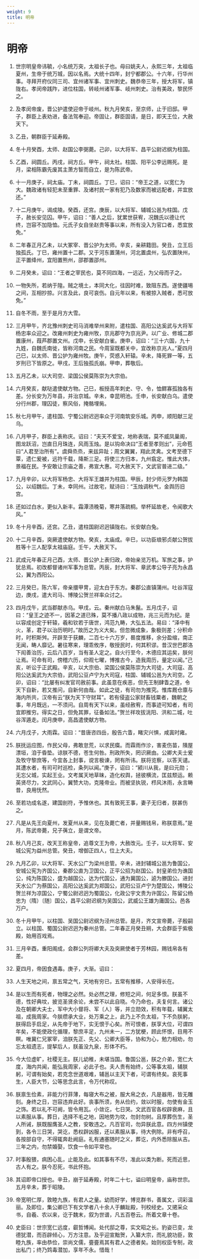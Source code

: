 ```yaml
---
weight: 9
title: 明帝
---
```


# 明帝

1. <span id="明帝-1"></span>
世宗明皇帝讳毓，小名统万突，太祖长子也。母曰姚夫人，永熙三年，太祖临夏州，生帝于统万城，因以名焉。大统十四年，封宁都郡公。十六年，行华州事。寻拜开府仪同三司、宜州诸军事、宜州刺史。魏恭帝三年，授大将军，镇陇右。孝闵帝践阼，进位柱国，转岐州诸军事、岐州刺史。治有美政，黎民怀之。

2. <span id="明帝-2"></span>
及孝闵帝废，晋公护遣使迎帝于岐州。秋九月癸亥，至京师，止于旧邸。甲子，群臣上表劝进，备法驾奉迎。帝固让，群臣固请，是日，即天王位，大赦天下。

3. <span id="明帝-3"></span>
乙丑，朝群臣于延寿殿。

4. <span id="明帝-4"></span>
冬十月癸酉，太师、赵国公李弼薨。己卯，以大将军、昌平公尉迟纲为柱国。

5. <span id="明帝-5"></span>
乙酉，祠圆丘。丙戌，祠方丘。甲午，祠太社。柱国、阳平公李远赐死。是月，梁相陈霸先废其主萧方智而自立，是为陈武帝。

6. <span id="明帝-6"></span>
十一月庚子，祠太庙。丁未，祠圆丘。丁巳，诏曰：“帝王之道，以宽仁为大。魏政诸有轻犯未至重罪、及诸村民一家有犯乃及数家而被远配者，并宜放还。”

7. <span id="明帝-7"></span>
十二月庚午，谒成陵。癸酉，还宫。庚辰，以大将军、辅城公邕为柱国。戊子，赦长安见囚。甲午，诏曰：“善人之后，犹累世获宥，况魏氏以德让代终，岂容不加隐恤。元氏子女自坐赵贵等事以来，所有没入为官口者，悉宜放免。”

8. <span id="明帝-8"></span>
二年春正月乙未，以大冢宰、晋公护为太师。辛亥，亲耕籍田。癸丑，立王后独孤氏。丁巳，雍州置十二郡。又于河东置蒲州，河北置虞州，弘农置陕州，正平置绛州，宜阳置熊州，邵郡置邵州。

9. <span id="明帝-9"></span>
二月癸未，诏曰：“王者之宰民也，莫不同四海，一远近，为父母而子之。

10. <span id="明帝-10"></span>
一物失所，若纳于隍。贼之境土，本同大化，往因时难，致阻东西。遂使疆埸之间，互相抄掠。兴言及此，良可哀伤。自元年以来，有被掠入贼者，悉可放免。”

11. <span id="明帝-11"></span>
自冬不雨，至于是月方大雪。

12. <span id="明帝-12"></span>
三月甲午，齐北豫州刺史司马消难举州来附，遣柱国、高阳公达奚武与大将军杨忠率众迎之。改雍州刺史为雍州牧，京兆郡守为京兆尹。以广业、修城二郡置康州，葭芦郡置文州。戊申，长安献白雀。庚申，诏曰：“三十六国，九十九姓，自魏氏南徙，皆称河南之民。今周室既都关中，宜改称京兆人。”夏四月己巳，以太师、晋公护为雍州牧。庚午，荧惑入轩辕。辛未，降死罪一等，五岁刑已下皆原之。甲戌，王后独孤氏崩。甲申，葬敬后。

13. <span id="明帝-13"></span>
五月乙未，以大司空、梁国公侯莫陈崇为大宗伯。

14. <span id="明帝-14"></span>
六月癸亥，献哒遣使献方物。己巳，板授高年刺史、守、令，恤鳏寡孤独各有差。分长安为万年县，并治京城。辛未，幸昆明池。壬申，长安献白乌。遣使分行州郡，理囚徒，察风俗，掩骼埋胔。

15. <span id="明帝-15"></span>
秋七月甲午，遣柱国、宁蜀公尉迟迥率众于河南筑安乐城。丙申，顺阳献三足乌。

16. <span id="明帝-16"></span>
八月甲子，群臣上表称庆。诏曰：“夫天不爱宝，地称表瑞，莫不威凤巢阁，图龙跃沼，岂直日月珠连，风雨玉烛。是以钩命决曰“王者至孝则出”，元命苞曰“人君至治所有”。虞舜烝烝，来兹异趾；周文翼翼，翔此灵禽。文考至德下覃，遗仁爰被，远符千载，降斯三足。将使三方归本，九州翕定。惟此大体，景福在民。予安敢让宗庙之善，弗宣大惠。可大赦天下，文武官普进二级。”

17. <span id="明帝-17"></span>
九月辛卯，以大将军杨忠、大将军王雄并为柱国。甲辰，封少师元罗为韩国公，以绍魏后。丁未，幸同州。过故宅，赋诗曰：“玉烛调秋气，金舆历旧宫。

18. <span id="明帝-18"></span>
还如过白水，更似入新丰。霜潭渍晚菊，寒井落疏桐。举杯延故老，令闻歌大风。”

19. <span id="明帝-19"></span>
冬十月辛酉，还宫。乙丑，遣柱国尉迟迥镇陇右。长安献白兔。

20. <span id="明帝-20"></span>
十二月辛酉，突厥遣使献方物。癸亥，太庙成。辛巳，以功臣琅邪贞献公贺拔胜等十三人配享太祖庙庭。壬午，大赦天下。

21. <span id="明帝-21"></span>
武成元年春正月己酉，太师、晋公护上表归政，帝始亲览万机。军旅之事，护犹总焉。初改都督诸州军事为总管。丙辰，封大将军、章武孝公导子亮为永昌公，翼为西阳公。

22. <span id="明帝-22"></span>
三月癸巳，陈六军，帝亲擐甲冑，迎太白于东方。秦郡公直镇蒲州。吐谷浑寇边，庚戌，遣大司马、博陵公贺兰祥率众讨之。

23. <span id="明帝-23"></span>
四月戊午，武当郡献赤乌。甲戌，云。秦州献白马朱鬣。五月戊子，诏曰：“皇王之迹不一，因革之道已殊，莫不播八政以成物，兆三元而为纪。是以容成创定于轩辕，羲和钦若于唐世，鸿范九畴，大弘五法。易曰：“泽中有火，革，君子以治历明时。”故历之为义大矣。但忽微成象，象极则差；分积命时，时积斯舛。开辟至于获麟，二百七十六万岁，晷度推移，余分盈缩，南正无闻，畴人靡记。暑往寒来，理乖攸序，敬授民时，何其积谬。昔汉世巴郡洛下闳善治历，云后八百岁，当有圣人定之。自火行至今，木德应其运矣，朕何让焉。可命有司，傍稽六历，仰观七曜，博推古今，造我周历，量定以闻。”己亥，听讼于正武殿。辛亥，以大宗伯、梁国公侯莫陈崇为大司徒，大司寇、高阳公达奚武为大宗伯，武阳公豆卢宁为大司寇，柱国、辅城公邕为大司空。乙卯，诏曰：“比屡有纠发官司赦前事。此虽意在疾恶，但先王制肆眚之道，令天下自新，若又推问，自新何由哉。如此之徒，有司勿为推究。惟库厩仓廪与海内所共，汉帝有云“朕为天下守财耳”。若有侵盗公家财畜钱粟者，魏朝之事，年月既远，一不须问。自周有天下以来，虽经赦宥，而事迹可知者，有司宜即推穷。得实之日，但免其罪，征备如法。”贺兰祥攻拔洮阳、洪和二城，吐谷浑遁走。闰月庚申，高昌遣使献方物。

24. <span id="明帝-24"></span>
六月戊子，大雨霖。诏曰：“昔唐咨四岳，殷告六眚，睹灾兴惧，咸寘时雍。

25. <span id="明帝-25"></span>
朕抚运应图，作民父母，弗敢怠荒，以求民瘼。而霖雨作沴，害麦伤苗，隤屋漂垣，洎于昏垫。谅朕不德，苍生何咎。刑政所失，罔识厥由。公卿大夫士爰及牧守黎庶等，今宜各上封事，谠言极谏，罔有所讳。朕将览察，以答天谴。其遭水者，有司可时巡检，条列以闻。”庚子，诏曰：“颍川从我，是曰元勋；无忘父城，实起王业。文考属天地草昧，造化权舆，拯彼横流，匡兹颓运。赖英贤尽力，文武同心，翼赞大功，克隆帝业。而被坚执锐，栉风沐雨，永言畴昔，良用怃然。

26. <span id="明帝-26"></span>
至若功成名遂，建国剖符，予惟休也。其有致死王事，妻子无归者，朕甚伤之。

27. <span id="明帝-27"></span>
凡是从先王向夏州，发夏州从来，见在及薨亡者，并量赐钱帛，称朕意焉。”是月，陈武帝薨，兄子蒨立，是谓文帝。

28. <span id="明帝-28"></span>
秋八月己亥，改天王称皇帝，追尊文王为帝，大赦改元。壬子，以大将军、安城公宪为益州总管。癸丑，增御正四人，位上大夫。

29. <span id="明帝-29"></span>
九月乙卯，以大将军、天水公广为梁州总管。辛未，进封辅城公邕为鲁国公，安城公宪为齐国公，秦郡公直为卫国公，正平公招为赵国公。封皇弟俭为谯国公，纯为陈国公，盛为越国公，达为代国公，通为冀国公，逌为滕国公。进封天水公广为蔡国公，高阳公达奚武为郑国公，武阳公豆卢宁为楚国公，博陵公贺兰祥为凉国公，宁蜀公尉迟迥为蜀国公，化政公宇文贵为许国公，陈留公杨忠为（隋）〔随〕国公，昌平公尉迟纲为吴国公，武威公王雄为庸国公。邑各万户。

30. <span id="明帝-30"></span>
冬十月甲午，以柱国、吴国公尉迟纲为泾州总管。是月，齐文宣帝薨，子殷嗣立。以柱国、蜀国公尉迟迥为秦州总管。二年春正月癸丑朔，大会群臣于紫极殿，始用百戏焉。

31. <span id="明帝-31"></span>
三月辛酉，重阳阁成，会群公列将卿大夫及突厥使者于芳林园，赐钱帛各有差。

32. <span id="明帝-32"></span>
夏四月，帝因食遇毒。庚子，大渐。诏曰：

33. <span id="明帝-33"></span>
人生天地之间，禀五常之气，天地有穷已，五常有推移，人安得长在。

34. <span id="明帝-34"></span>
是以生而有死者，物理之必然。处必然之理，修短之间，何足多恨。朕虽不德，性好典坟，披览圣贤余论，未尝不以此自晓。今乃命也，夫复何言。诸公及在朝卿大夫士，军中大小督将、军〔人〕等，并立勋效，积有年载，辅翼太祖，成我周家。今朕缵承大业，处万乘之上，此乃上不负太祖，下不负朕躬，朕得启手启足，从先帝于地下，实无恨于心矣。所可恨者，朕享大位，可谓四年矣，不能使政化循理，黎庶丰足，九州未一，二方犹梗，顾此怀恨，目用不瞑。唯冀仁兄冢宰，洎朕先正、先父、公卿大臣等，协和为心，勉力相劝，勿忘太祖遗志，提挈后人，朕虽没九泉，形体不朽。

35. <span id="明帝-35"></span>
今大位虚旷，社稷无主。朕儿幼稚，未堪当国。鲁国公邕，朕之介弟，宽仁大度，海内共闻，能弘我周家，必此子也。夫人贵有始终，公等事太祖，辅朕躬，可谓有始矣，若克念世道艰难，辅邕以主天下者，可谓有终矣。哀死事生，人臣大节，公等思念此言，令万代称叹。

36. <span id="明帝-36"></span>
朕禀生俭素，非能力行菲薄，每寝大布之被，服大帛之衣，凡是器用，皆无雕刻。身终之日，岂容违弃此好。丧事所须，务从俭约，敛以时服，勿使有金玉之饰。若以礼不可阙，皆令用瓦。小敛讫，七日哭。文武百官各权辟衰麻，且以素服从事。葬日，选择不毛之地，因地势为坟，勿封勿树。且厚葬伤生，圣人所诫，朕既服膺圣人之教，安敢违之。凡百官司，勿异朕此意。四方州镇使到，各令三日哭，哭讫，悉权辟凶服，还以素服从事，待大例除。非有呼召，各按部自守，不得辄奔赴阙庭。礼有通塞随时之义，葬讫，内外悉除服从吉。三年之内，勿禁婚娶，饮食一令如平常也。

37. <span id="明帝-37"></span>
时事殷猥，病困心乱，止能及此。如其事有不尽，准此以类为断。死而近思，古人有之。朕今忍死，书此怀抱。

38. <span id="明帝-38"></span>
其诏即帝口授也。辛丑，崩于延寿殿，时年二十七，谥曰明皇帝，庙称世宗。五月辛未，葬于昭陵。

39. <span id="明帝-39"></span>
帝宽明仁厚，敦睦九族，有君人之量。幼而好学，博览群书，善属文，词彩温丽。及即位，集公卿已下有文学者八十余人于麟趾殿，刊校经史。又捃采众书，自羲、农以来，讫于魏末，叙为世谱，凡五百卷云。所着文章十卷。

40. <span id="明帝-40"></span>
史臣曰：世宗宽仁远度，叡哲博闻。处代邸之尊，实文昭之长。豹姿已变，龙德犹潜，而百辟倾心，万方注意。及乎迎宣黜贺，入纂大宗，而礼貌功臣，敦睦九族，率由恭俭，崇尚文儒，亹亹焉其有君人之德者矣。始则权臣专制，政出私门；终乃鸩毒潜加，享年不永。惜哉！

